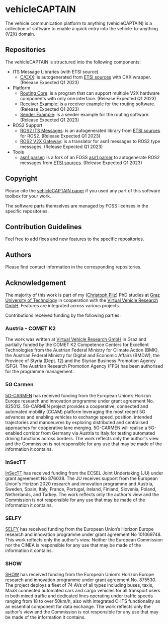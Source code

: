 # vehicleCAPTAIN
The vehicle communication platform to anything (vehicleCAPTAIN) is a collection of software to enable a quick entry into the vehicle-to-anything (V2X) domain.

## Repositories
The vehicleCAPTAIN is structured into the following components:

- ITS Message Libraries (with ETSI source)
  - [C/CXX](https://github.com/virtual-vehicle/vehicle_captain_its_lib_c_cxx):
    is autogenerated from [ETSI sources](https://forge.etsi.org/rep/ITS/asn1) with CXX wrapper.
    (Release Expected Q1 2023)
- Platform
  - [Routing Core](https://github.com/virtual-vehicle/vehicle_captain_routing_core):
    is a program that can support multiple V2X hardware components with only one interface.
    (Release Expected Q1 2023)
  - [Receiver Example](https://github.com/virtual-vehicle/vehicle_captain_routing_receiver_example):
    is a receiver example for the routing software.
    (Release Expected Q1 2023)
  - [Sender Example](https://github.com/virtual-vehicle/vehicle_captain_routing_sender_example):
    is a sender example for the routing software.
    (Release Expected Q1 2023)
- ROS2 Support
  - [ROS2 ITS Messages](https://github.com/virtual-vehicle/v2x_msgs):
    is an autogenerated library from [ETSI sources](https://forge.etsi.org/rep/ITS/asn1) for ROS2.
    (Release Expected Q1 2023)
  - [ROS2 V2X Gateway](https://github.com/virtual-vehicle/v2x_gw):
    is a translator for asn1 messages to ROS2 type messages.
    (Release Expected Q1 2023)
- Tools
  - [asn1 parser](https://github.com/virtual-vehicle/vehicle_captain_asn1_parser):
    is a fork of an FOSS [asn1 parser](https://github.com/brchiu/asn1c/tree/velichkov_s1ap_plus_option_group_plus_adding_trailing_ull) to autogenerate ROS2 messages from [ETSI sources](https://forge.etsi.org/rep/ITS/asn1).
    (Release Expected Q1 2023)

## Copyright
Please cite the [vehicleCAPTAIN paper](https://TODO_link_to_paper_when_it_is_published) if you used any part of this software toolbox for your work.

The software parts themselves are managed by FOSS licenses in the specific repositories.

## Contribution Guidelines
Feel free to add fixes and new features to the specific repositories.

## Authors
Please find contact information in the corresponding repositories.

## Acknowledgement
The majority of this work is part of my ([Christoph Pilz](https://www.researchgate.net/profile/Christoph-Pilz)) PhD studies at [Graz University of Technology](https://www.tugraz.at/home) in cooperation with the [Virtual Vehicle Research GmbH](https://www.v2c2.at/). Features are integrated across various projects.

Contributions received funding by the following parties:

### Austria - COMET K2
The work was written at [Virtual Vehicle Research GmbH](https://www.v2c2.at/) in Graz and partially funded by the COMET K2 Competence Centers for Excellent Technologies from the Austrian Federal Ministry for Climate Action (BMK), the Austrian Federal Ministry for Digital and Economic Affairs (BMDW), the Province of Styria (Dept. 12) and the Styrian Business Promotion Agency (SFG). The Austrian Research Promotion Agency (FFG) has been authorised for the programme management.

### 5G Carmen
[5G-CARMEN](https://5gcarmen.eu/) has received funding from the European Union’s Horizon Europe research and innovation programme under grant agreement No. 825012. 5G-CARMEN project provides a cooperative, connected and automated mobility (CCAM) platform leveraging the most recent 5G advances and enabling vehicles to exchange speed, position, intended trajectories and manoeuvres by exploring distributed and centralised approaches for cooperative lane merging. 5G-CARMEN will realise a 5G-enabled corridor from Germany via Austria to Italy for testing automated driving functions across borders.
The work reflects only the author's view and the Commission is not responsible for any use that may be made of the information it contains.

### InSecTT
[InSecTT](www.insectt.eu) has received funding from the ECSEL Joint Undertaking (JU) under grant agreement No 876038. The JU receives support from the European Union's Horizon 2020 research and innovation programme and Austria, Sweden, Spain, Italy, France, Portugal, Ireland, Finland, Slovenia, Poland, Netherlands, and Turkey.
The work reflects only the author's view and the Commission is not responsible for any use that may be made of the information it contains.

### SELFY
[SELFY](https://selfy-project.eu/) has received funding from the European Union’s Horizon Europe research and innovation programme under grant agreement No 101069748.
This work reflects only the author's view. Neither the European Commission nor the CINEA is responsible for any use that may be made of the information it contains.

### SHOW
[SHOW](https://show-project.eu/) has received funding from the European Union’s Horizon Europe research and innovation programme under grant agreement No. 875530. The project deploys a fleet of 74 AVs of all types including buses, taxis, MaaS connected automated cars and cargo vehicles for all transport users in both mixed traffic and dedicated lines operating under traffic speeds ranging from 18 to over 50km/h, also with integrated C-ITS functionality as an essential component for data exchange.
The work reflects only the author's view and the Commission is not responsible for any use that may be made of the information it contains.

